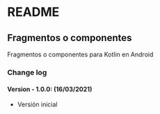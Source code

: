 # README

## Fragmentos o componentes

Fragmentos o componentes para Kotlin en Android

### Change log

#### Version - 1.0.0: (16/03/2021)

* Versión inicial
